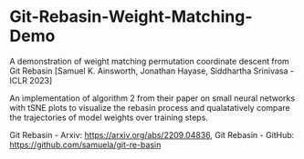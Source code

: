 # Git-Rebasin-Weight-Matching-Demo
A demonstration of weight matching permutation coordinate descent from Git Rebasin [Samuel K. Ainsworth, Jonathan Hayase, Siddhartha Srinivasa - ICLR 2023]

An implementation of algorithm 2 from their paper on small neural networks with tSNE plots to visualize the rebasin process and qualatatively compare the trajectories of model weights over training steps.

Git Rebasin - Arxiv: https://arxiv.org/abs/2209.04836, 
Git Rebasin - GitHub: https://github.com/samuela/git-re-basin
